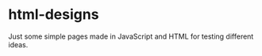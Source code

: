 html-designs
============

Just some simple pages made in JavaScript and HTML for testing different ideas.

